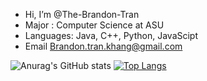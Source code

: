 -  Hi, I’m @The-Brandon-Tran
-  Major : Computer Science at ASU
-  Languages: Java, C++, Python, JavaScipt
-  Email Brandon.tran.khang@gmail.com

![Anurag's GitHub stats](https://github-readme-stats.vercel.app/api?username=The-Brandon-Tran&count_private=true)
[![Top Langs](https://github-readme-stats.vercel.app/api/top-langs/?username=The-Brandon-Tran&layout=compact)](https://github.com/anuraghazra/github-readme-stats)

